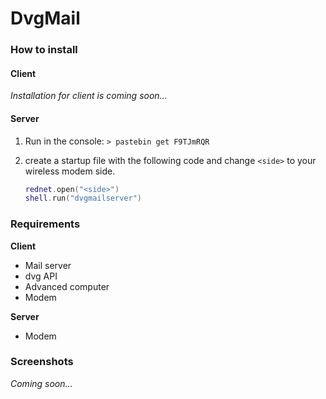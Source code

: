 # DvgMail

### How to install
#### Client
*Installation for client is coming soon...*

#### Server
1. Run in the console: `> pastebin get F9TJmRQR`<br>
2. create a startup file with the following code and change `<side>` to your wireless modem side.

    ```lua
    rednet.open("<side>")
    shell.run("dvgmailserver")
    ```

### Requirements
**Client**
* Mail server
* dvg API
* Advanced computer
* Modem

**Server**
* Modem

### Screenshots
*Coming soon...*
